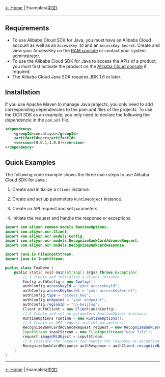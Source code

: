 [← Home](../../README.md) | Examples[(中文)](0-Examples-CN.md) 
***

## Requirements
-  To use Alibaba Cloud SDK for Java, you must have an Alibaba Cloud account as well as an `AccessKey ID` and an `AccessKey Secret`. Create and view your AccessKey on the [RAM console](https://ram.console.aliyun.com "RAM console") or contact your system administrator.
-  To use the Alibaba Cloud SDK for Java to access the APIs of a product, you must first activate the product on the [Alibaba Cloud console](https://home.console.aliyun.com/?spm=5176.doc52740.2.4.QKZk8w) if required.
-  The Alibaba Cloud Java SDK requires JDK 1.6 or later.

## Installation

If you use Apache Maven to manage Java projects, you only need to add corresponding dependencies to the pom.xml files of the projects. To use the OCR SDK as an example, you only need to declare the following the dependencie in the `pom.xml` file.
```xml
<dependency>
    <groupId>com.aliyun</groupId>
    <artifactId>ocr</artifactId>
    <version>[0.0.1,1.0.0)</version>
</dependency>
```

## Quick Examples

The following code example shows the three main steps to use Alibaba Cloud SDK for Java :

1. Create and initialize a `Client` instance.

2. Create and set up parameters `RuntimeObject` instance.

3. Create an API request and set parameters.

4. Initiate the request and handle the response or exceptions.

```java
import com.aliyun.common.models.RuntimeOptions;
import com.aliyun.ocr.Client;
import com.aliyun.ocr.models.Config;
import com.aliyun.ocr.models.RecognizeBankCardAdvanceRequest;
import com.aliyun.ocr.models.RecognizeBankCardResponse;

import java.io.FileInputStream;
import java.io.InputStream;

public class TeaDemo {
    public static void main(String[] args) throws Exception{
        // 1 Create and initialize a Client instance.
        Config authConfig = new Config();
        authConfig.accessKeyId = "your accessKeyId";
        authConfig.accessKeySecret = "your accessKeySecret";
        authConfig.type = "access_key";
        authConfig.endpoint = "your endpoint";
        authConfig.regionId = "cn-beijing";
        Client authClient = new Client(authConfig);
        // 2 Create and set up parameters RuntimeObject instance.
        RuntimeOptions runtime = new RuntimeOptions();
        // 3 Create an API request and set parameters.
        RecognizeBankCardAdvanceRequest request = new RecognizeBankCardAdvanceRequest();
        InputStream inputStream = new FileInputStream("your file");
        request.imageURLObject = inputStream;
        // 4 Initiate the request and handle the response or exceptions.
        RecognizeBankCardResponse authResponse = authClient.recognizeBankCardAdvance(request, runtime);
    }
}
```

***
[← Home](../../README.md) | Examples[(中文)](0-Examples-CN.md) 